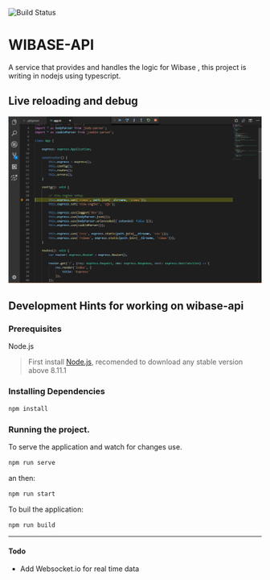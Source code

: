 ![Build Status](https://travis-ci.org/TalissonJunior/wibase-api.svg?branch=master)

# WIBASE-API

A service that provides and handles the logic for Wibase , this project is writing in nodejs using typescript.


## Live reloading and debug
<img src="https://github.com/TalissonJunior/wibase-api/blob/master/.github/img/debug.png" alt="Live reload and debug the application">

## Development Hints for working on wibase-api


### Prerequisites

Node.js 
 
>First install [Node.js](https://nodejs.org/), recomended to download any stable version above 8.11.1


### Installing Dependencies


```sh
npm install 
```

### Running the project.


To serve the application and watch for changes use. 
```sh
npm run serve
```

an then:

```sh
npm run start
```

To buil the application:

```sh
npm run build
```

---
#### Todo
 * Add Websocket.io for real time data

